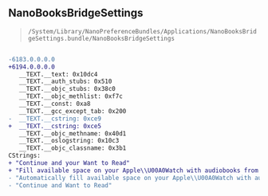 ## NanoBooksBridgeSettings

> `/System/Library/NanoPreferenceBundles/Applications/NanoBooksBridgeSettings.bundle/NanoBooksBridgeSettings`

```diff

-6183.0.0.0.0
+6194.0.0.0.0
   __TEXT.__text: 0x10dc4
   __TEXT.__auth_stubs: 0x510
   __TEXT.__objc_stubs: 0x38c0
   __TEXT.__objc_methlist: 0xf7c
   __TEXT.__const: 0xa8
   __TEXT.__gcc_except_tab: 0x200
-  __TEXT.__cstring: 0xce9
+  __TEXT.__cstring: 0xce5
   __TEXT.__objc_methname: 0x40d1
   __TEXT.__oslogstring: 0x10c3
   __TEXT.__objc_classname: 0x3b1
CStrings:
+ "Continue and your Want to Read"
+ "Fill available space on your Apple\\U00A0Watch with audiobooks from %!@(MISSING) list."
- "Automatically fill available space on your Apple\\U00A0Watch with audiobooks from %!@(MISSING)."
- "Continue and Want to Read"

```
